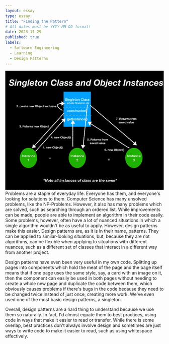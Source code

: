 ```yaml
---
layout: essay
type: essay
title: "Finding the Pattern"
# All dates must be YYYY-MM-DD format!
date: 2023-11-29
published: true
labels:
  - Software Engineering
  - Learning
  - Design Patterns
---
```


<img class="pe-4 border border-secondary container" src="../img/designpatterns2_singletonpattern.webp">
Problems are a staple of everyday life. Everyone has them, and everyone's looking for solutions to them. Computer Science has many unsolved problems, like the NP-Problems. However, it also has many problems which are solved, such as searching through an ordered list. While improvements can be made, people are able to implement an algorithm in their code easily. Some problems, however, often have a lot of nuanced situations in which a single algorithm wouldn't be as useful to apply. However, design patterns make this easier. Design patterns are, as it is in their name, patterns. They can be applied to similar-looking situations, but, because they are not algorithms, can be flexible when applying to situations with different nuances, such as a different set of classes that interact in a different way from another project. 

Design patterns have even been very useful in my own code. Splitting up pages into components which hold the meat of the page and the page itself means that if one page uses the same style, say, a card with an image on it, then the component can easily be used in both pages without needing to create a whole new page and duplicate the code between them, which obviously causes problems if there's bugs in the code because they need to be changed twice instead of just once, creating more work. We've even used one of the most basic design patterns, a singleton.

Overall, design patterns are a hard thing to understand because we use them so naturally. In fact, I'd almost equate them to best practices, using code in ways that make it easier to read or transfer. While there is some overlap, best practices don't always involve design and sometimes are just ways to write code to make it easier to read, such as using whitespace effectively.
